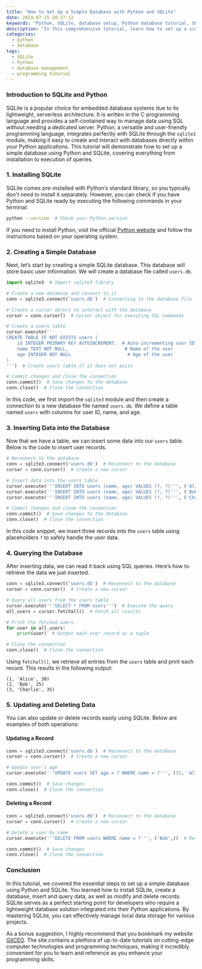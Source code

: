 ```yaml
---
title: "How to Set Up a Simple Database with Python and SQLite"
date: 2024-07-25 20:27:12
keywords: "Python, SQLite, database setup, Python database tutorial, SQLite tutorial"
description: "In this comprehensive tutorial, learn how to set up a simple database using Python and SQLite. SQLite is a lightweight, serverless database engine that is easy to use and integrates seamlessly into Python applications. This tutorial will guide you through the steps of installing SQLite, creating a database, executing basic queries, and managing data. Whether you are a beginner or looking to refresh your knowledge, this guide provides detailed code examples and explanations, ensuring a complete understanding of the SQLite database in Python. Discover the benefits of using SQLite for small to medium-sized applications and how its simplicity can enhance your development workflow."
categories:
  - python
  - database
tags:
  - SQLite
  - Python
  - database management
  - programming tutorial
---
```


### Introduction to SQLite and Python

SQLite is a popular choice for embedded database systems due to its lightweight, serverless architecture. It is written in the C programming language and provides a self-contained way to manage data using SQL without needing a dedicated server. Python, a versatile and user-friendly programming language, integrates perfectly with SQLite through the `sqlite3` module, making it easy to create and interact with databases directly within your Python applications. This tutorial will demonstrate how to set up a simple database using Python and SQLite, covering everything from installation to execution of queries. 

<!-- more -->

### 1. Installing SQLite

SQLite comes pre-installed with Python’s standard library, so you typically don't need to install it separately. However, you can check if you have Python and SQLite ready by executing the following commands in your terminal:

```bash
python --version  # Check your Python version
```

If you need to install Python, visit the official [Python website](https://www.python.org/downloads/) and follow the instructions based on your operating system.

### 2. Creating a Simple Database

Next, let’s start by creating a simple SQLite database. This database will store basic user information. We will create a database file called `users.db`.

```python
import sqlite3  # Import sqlite3 library

# Create a new database and connect to it
conn = sqlite3.connect('users.db')  # Connecting to the database file

# Create a cursor object to interact with the database
cursor = conn.cursor()  # Curser object for executing SQL commands

# Create a users table
cursor.execute('''
CREATE TABLE IF NOT EXISTS users (
    id INTEGER PRIMARY KEY AUTOINCREMENT,  # Auto-incrementing user ID
    name TEXT NOT NULL,                     # Name of the user
    age INTEGER NOT NULL                     # Age of the user
)
''')  # Create users table if it does not exist

# Commit changes and close the connection
conn.commit()  # Save changes to the database
conn.close()  # Close the connection
```
In this code, we first import the `sqlite3` module and then create a connection to a new database file named `users.db`. We define a table named `users` with columns for user ID, name, and age.

### 3. Inserting Data into the Database

Now that we have a table, we can insert some data into our `users` table. Below is the code to insert user records.

```python
# Reconnect to the database
conn = sqlite3.connect('users.db')  # Reconnect to the database
cursor = conn.cursor()  # Create a new cursor

# Insert data into the users table
cursor.execute('''INSERT INTO users (name, age) VALUES (?, ?)''', ('Alice', 30))  # Insert Alice
cursor.execute('''INSERT INTO users (name, age) VALUES (?, ?)''', ('Bob', 25))    # Insert Bob
cursor.execute('''INSERT INTO users (name, age) VALUES (?, ?)''', ('Charlie', 35))  # Insert Charlie

# Commit changes and close the connection
conn.commit()  # Save changes to the database
conn.close()  # Close the connection
```

In this code snippet, we insert three records into the `users` table using placeholders `?` to safely handle the user data. 

### 4. Querying the Database

After inserting data, we can read it back using SQL queries. Here’s how to retrieve the data we just inserted.

```python
conn = sqlite3.connect('users.db')  # Reconnect to the database
cursor = conn.cursor()  # Create a new cursor

# Query all users from the users table
cursor.execute('''SELECT * FROM users''')  # Execute the query
all_users = cursor.fetchall()  # Fetch all results

# Print the fetched users
for user in all_users:
    print(user)  # Output each user record as a tuple

# Close the connection
conn.close()  # Close the connection
```

Using `fetchall()`, we retrieve all entries from the `users` table and print each record. This results in the following output:

```
(1, 'Alice', 30)
(2, 'Bob', 25)
(3, 'Charlie', 35)
```

### 5. Updating and Deleting Data

You can also update or delete records easily using SQLite. Below are examples of both operations:

#### Updating a Record

```python
conn = sqlite3.connect('users.db')  # Reconnect to the database
cursor = conn.cursor()  # Create a new cursor

# Update user's age
cursor.execute('''UPDATE users SET age = ? WHERE name = ?''', (31, 'Alice'))  # Update Alice's age

conn.commit()  # Save changes
conn.close()  # Close the connection
```

#### Deleting a Record

```python
conn = sqlite3.connect('users.db')  # Reconnect to the database
cursor = conn.cursor()  # Create a new cursor

# Delete a user by name
cursor.execute('''DELETE FROM users WHERE name = ?''', ('Bob',))  # Delete Bob from the table

conn.commit()  # Save changes
conn.close()  # Close the connection
```

### Conclusion

In this tutorial, we covered the essential steps to set up a simple database using Python and SQLite. You learned how to install SQLite, create a database, insert and query data, as well as modify and delete records. SQLite serves as a perfect starting point for developers who require a lightweight database solution integrated into their Python applications. By mastering SQLite, you can effectively manage local data storage for various projects.

As a bonus suggestion, I highly recommend that you bookmark my website [GitCEO](https://gitceo.com). The site contains a plethora of up-to-date tutorials on cutting-edge computer technologies and programming techniques, making it incredibly convenient for you to learn and reference as you enhance your programming skills.